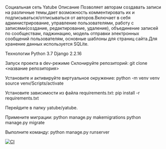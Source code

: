 Cоциальная сеть Yatube
Описание
Позволяет авторам создавать записи на различные темы,дает возможность комментировать их и подписываться/отписываться от авторов.Включает в себя администрирование, управление пользователями, работу с записями(создание, редактирование, удаление), объединение записей по сообществам, паджинацию, модель отправки электронных сообщений пользователям, основные шаблоны для страниц сайта.Для хранение данных используется SQLite.

Технологии
Python 3.7
Django 2.2.16

Запуск проекта в dev-режиме
Склонируйте репозиторий:
git clone <название репозитория>

Установите и активируйте виртуальное окружение:
python -m venv venv
source venv/Scripts/activate

Установите зависимости из файла requirements.txt: pip install -r requirements.txt

Перейдите в папку yatube/yatube.

Примените миграции:
python manage.py makemigrations
python manage.py migrate

Выполните команду: python manage.py runserver


[![CI](https://github.com/yandex-praktikum/hw05_final/actions/workflows/python-app.yml/badge.svg?branch=master)](https://github.com/yandex-praktikum/hw05_final/actions/workflows/python-app.yml)
